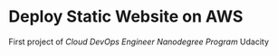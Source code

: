 # Deploy Static Website on AWS

First project of _Cloud DevOps Engineer Nanodegree Program_ Udacity
